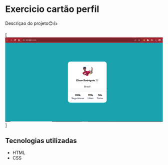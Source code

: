 # Exercicio cartão perfil

Descriçao do projeto😊👍


[<img src="./Projeto-cartao-perfil.PNG" alt="imagem do meu projeto">]

## Tecnologias utilizadas
- HTML
- CSS

